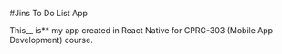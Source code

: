 #Jins To Do List App

This__ is** my app created in React Native for CPRG-303 (Mobile App Development) course.
